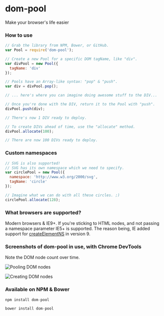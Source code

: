 dom-pool
========

Make your browser's life easier

### How to use
```js
// Grab the library from NPM, Bower, or GitHub.
var Pool = require('dom-pool');

// Create a new Pool for a specific DOM tagName, like "div".
var divPool = new Pool({
  tagName: 'div'
});

// Pools have an Array-like syntax: "pop" & "push".
var div = divPool.pop();

// ... here's where you can imagine doing awesome stuff to the DIV...

// Once you're done with the DIV, return it to the Pool with "push".
divPool.push(div);

// There's now 1 DIV ready to deploy.

// To create DIVs ahead of time, use the "allocate" method.
divPool.allocate(100);

// There are now 100 DIVs ready to deploy.
```

### Custom namespaces
```js
// SVG is also supported!
// SVG has its own namespace which we need to specify.
var circlePool = new Pool({
  namespace: 'http://www.w3.org/2000/svg',
  tagName: 'circle'
});

// Imagine what we can do with all these circles. ;)
circlePool.allocate(128);
```

### What browsers are supported?
Modern browsers & IE9+. If you're sticking to HTML nodes, and not passing a namespace parameter IE5+ is supported. The reason being, IE added support for [createElementNS](http://msdn.microsoft.com/en-us/library/ie/ff975213%28v=vs.85%29.aspx) in version 9.

### Screenshots of dom-pool in use, with Chrome DevTools

Note the DOM node count over time.

![Pooling DOM nodes](https://i.imgur.com/gzkbN1X.png)

![Creating DOM nodes](https://i.imgur.com/oEJyNO7.png)

### Available on NPM & Bower
```js
npm install dom-pool
```

```js
bower install dom-pool
```
